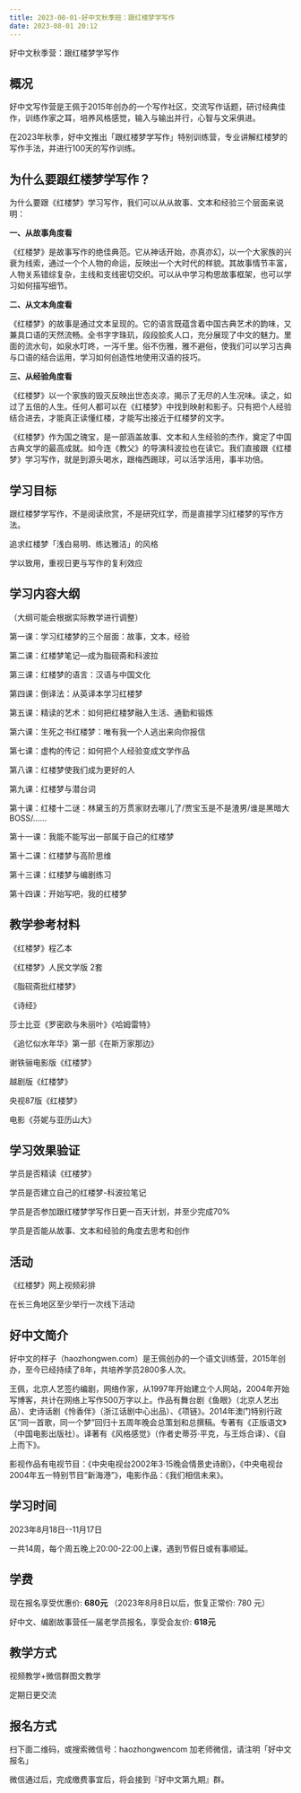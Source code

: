 ```yaml
---
title: 2023-08-01-好中文秋季班：跟红楼梦学写作
date: 2023-08-01 20:12
---
```

好中文秋季营：跟红楼梦学写作

## 概况

好中文写作营是王佩于2015年创办的一个写作社区，交流写作话题，研讨经典佳作，训练作家之耳，培养风格感觉，输入与输出并行，心智与文采俱进。

在2023年秋季，好中文推出「跟红楼梦学写作」特别训练营，专业讲解红楼梦的写作手法，并进行100天的写作训练。

## 为什么要跟红楼梦学写作？

为什么要跟《红楼梦》学习写作，我们可以从从故事、文本和经验三个层面来说明：

**一、从故事角度看**

《红楼梦》是故事写作的绝佳典范。它从神话开始，亦真亦幻，以一个大家族的兴衰为线索，通过一个个人物的命运，反映出一个大时代的样貌。其故事情节丰富，人物关系错综复杂，主线和支线密切交织。可以从中学习构思故事框架，也可以学习如何描写细节。

**二、从文本角度看**

《红楼梦》的故事是通过文本呈现的。它的语言既蕴含着中国古典艺术的韵味，又兼具口语的天然流畅。全书字字珠玑，段段脍炙人口，充分展现了中文的魅力。里面的流水句，如泉水叮咚，一泻千里。俗不伤雅，雅不避俗，使我们可以学习古典与口语的结合运用，学习如何创造性地使用汉语的技巧。

**三、从经验角度看**

《红楼梦》以一个家族的毁灭反映出世态炎凉，揭示了无尽的人生况味。读之，如过了五倍的人生。任何人都可以在《红楼梦》中找到映射和影子。只有把个人经验结合进去，才能真正读懂红楼，才能写出接近于红楼梦的文字。

《红楼梦》作为国之瑰宝，是一部涵盖故事、文本和人生经验的杰作，奠定了中国古典文学的最高成就。如今连《教父》的导演科波拉也在读它。我们直接跟《红楼梦》学习写作，就是到源头喝水，跟梅西踢球，可以活学活用，事半功倍。

## 学习目标

跟红楼梦学写作，不是阅读欣赏，不是研究红学，而是直接学习红楼梦的写作方法。

追求红楼梦「浅白易明、练达雅洁」的风格

学以致用，重视日更与写作的复利效应

## 学习内容大纲

（大纲可能会根据实际教学进行调整）

第一课：学习红楼梦的三个层面：故事，文本，经验

第二课：红楼梦笔记—成为脂砚斋和科波拉

第三课：红楼梦的语言：汉语与中国文化

第四课：倒译法：从英译本学习红楼梦

第五课：精读的艺术：如何把红楼梦融入生活、通勤和锻炼

第六课：生死之书红楼梦：唯有我一个人逃出来向你报信

第七课：虚构的传记：如何把个人经验变成文学作品

第八课：红楼梦使我们成为更好的人

第九课：红楼梦与潜台词

第十课：红楼十二谜：林黛玉的万贯家财去哪儿了/贾宝玉是不是渣男/谁是黑暗大BOSS/……

第十一课：我能不能写出一部属于自己的红楼梦

第十二课：红楼梦与高阶思维

第十三课：红楼梦与编剧练习

第十四课：开始写吧，我的红楼梦

## 教学参考材料

《红楼梦》程乙本

《红楼梦》人民文学版 2套

《脂砚斋批红楼梦》

《诗经》

莎士比亚《罗密欧与朱丽叶》《哈姆雷特》

《追忆似水年华》第一部《在斯万家那边》

谢铁骊电影版《红楼梦》

越剧版《红楼梦》

央视87版《红楼梦》

电影《芬妮与亚历山大》

## 学习效果验证

学员是否精读《红楼梦》

学员是否建立自己的红楼梦-科波拉笔记

学员是否参加跟红楼梦学写作日更一百天计划，并至少完成70%

学员是否能从故事、文本和经验的角度去思考和创作

## 活动

《红楼梦》网上视频彩排

在长三角地区至少举行一次线下活动

## 好中文简介

好中文的样子（haozhongwen.com）是王佩创办的一个语文训练营，2015年创办，至今已经持续了8年，共培养学员2800多人次。

王佩，北京人艺签约编剧，网络作家，从1997年开始建立个人网站，2004年开始写博客，共计在网络上写作500万字以上。作品有舞台剧《鱼眼》（北京人艺出品）、史诗话剧《怜香伴》（浙江话剧中心出品）、《项链》。2014年澳门特别行政区”同一首歌，同一个梦”回归十五周年晚会总策划和总撰稿。专著有《正版语文》（中国电影出版社）。译著有《风格感觉》（作者史蒂芬·平克，与王烁合译）、《自上而下》。

影视作品有电视节目：《中央电视台2002年3·15晚会情景史诗剧》，《中央电视台2004年五一特别节目“新海港”》，电影作品：《我们相信未来》。

## 学习时间

2023年8月18日--11月17日

一共14周，每个周五晚上20:00-22:00上课，遇到节假日或有事顺延。

## 学费

现在报名享受优惠价: **680元** （2023年8月8日以后，恢复正常价: 780 元）

好中文、编剧故事营任一届老学员报名，享受会友价: **618元**

## 教学方式

视频教学+微信群图文教学

定期日更交流

## 报名方式

扫下面二维码，或搜索微信号：haozhongwencom 加老师微信，请注明「好中文报名」

微信通过后，完成缴费事宜后，将会接到『好中文第九期』群。

